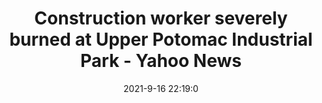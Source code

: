 ---
"title": "Construction worker severely burned at Upper Potomac Industrial Park - Yahoo News"
"date": "2021-9-16 22:19:0"
"feed_name": "GOOGLENEWSCONSTRUCTION"
"feed_website": "https://news.google.com/search?q=construction%2Bincident&hl=en-US&gl=US&ceid=US:en"
"feed_rss": "https://news.google.com/rss/search?q=construction%2Bincident&hl=en-US&gl=US&ceid=US:en"
"link": "https://news.yahoo.com/construction-worker-severely-burned-upper-221900430.html"
"file": "_posts/2021-1-1-430b0a21be0a71fdec87d730add23635a3b3d76c.md"
"accident": "1"
"drilling": "0"
"dead": "1"
"injured": "0"
---